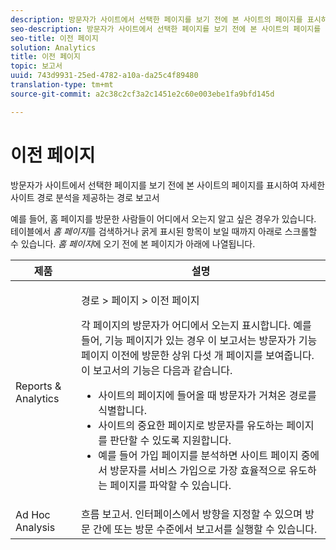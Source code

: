 ```yaml
---
description: 방문자가 사이트에서 선택한 페이지를 보기 전에 본 사이트의 페이지를 표시하여 자세한 사이트 경로 분석을 제공하는 경로 보고서
seo-description: 방문자가 사이트에서 선택한 페이지를 보기 전에 본 사이트의 페이지를 표시하여 자세한 사이트 경로 분석을 제공하는 경로 보고서
seo-title: 이전 페이지
solution: Analytics
title: 이전 페이지
topic: 보고서
uuid: 743d9931-25ed-4782-a10a-da25c4f89480
translation-type: tm+mt
source-git-commit: a2c38c2cf3a2c1451e2c60e003ebe1fa9bfd145d

---
```



# 이전 페이지

방문자가 사이트에서 선택한 페이지를 보기 전에 본 사이트의 페이지를 표시하여 자세한 사이트 경로 분석을 제공하는 경로 보고서

예를 들어, 홈 페이지를 방문한 사람들이 어디에서 오는지 알고 싶은 경우가 있습니다. 테이블에서 *홈 페이지*&#x200B;를 검색하거나 굵게 표시된 항목이 보일 때까지 아래로 스크롤할 수 있습니다. *홈 페이지*&#x200B;에 오기 전에 본 페이지가 아래에 나열됩니다.

<table id="table_25A2182ACEC94E2190F21B82249577E8"> 
 <thead> 
  <tr> 
   <th colname="col1" class="entry"> 제품 </th> 
   <th colname="col2" class="entry"> 설명 </th> 
  </tr> 
 </thead>
 <tbody> 
  <tr> 
   <td colname="col1"> Reports &amp; Analytics </td> 
   <td colname="col2"> <p> <span class="uicontrol"> 경로</span> &gt; <span class="uicontrol">페이지</span> &gt; <span class="uicontrol">이전 페이지</span> </p> <p>각 페이지의 방문자가 어디에서 오는지 표시합니다. 예를 들어, 기능 페이지가 있는 경우 이 보고서는 방문자가 기능 페이지 이전에 방문한 상위 다섯 개 페이지를 보여줍니다. 이 보고서의 기능은 다음과 같습니다. </p> 
    <ul id="ul_940C3FBD466A49CFB0AC56C170997031"> 
     <li id="li_3C27174CC49D4BF7A76227BE1CD44CCC">사이트의 페이지에 들어올 때 방문자가 거쳐온 경로를 식별합니다. </li> 
     <li id="li_C2C472CC765C48F8AD97CAE588D8F009">사이트의 중요한 페이지로 방문자를 유도하는 페이지를 판단할 수 있도록 지원합니다. </li> 
     <li id="li_9BB7E05FF12A4E43A26ABC379DF5061C">예를 들어 가입 페이지를 분석하면 사이트 페이지 중에서 방문자를 서비스 가입으로 가장 효율적으로 유도하는 페이지를 파악할 수 있습니다. </li> 
    </ul> </td> 
  </tr> 
  <tr> 
   <td colname="col1"> Ad Hoc Analysis </td> 
   <td colname="col2"> 흐름 보고서. 인터페이스에서 방향을 지정할 수 있으며 방문 간에 또는 방문 수준에서 보고서를 실행할 수 있습니다. </td> 
  </tr> 
 </tbody> 
</table>

